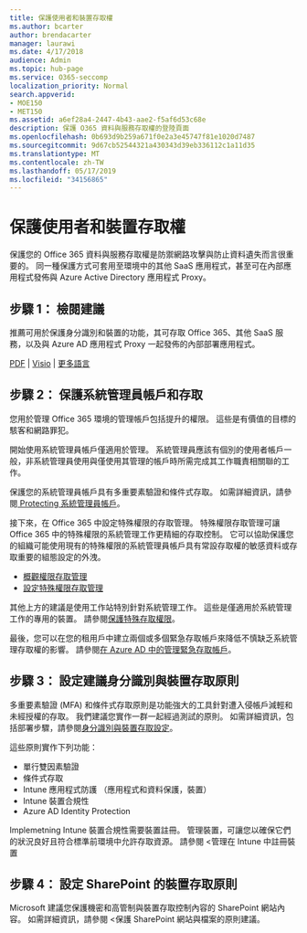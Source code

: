 ```yaml
---
title: 保護使用者和裝置存取權
ms.author: bcarter
author: brendacarter
manager: laurawi
ms.date: 4/17/2018
audience: Admin
ms.topic: hub-page
ms.service: O365-seccomp
localization_priority: Normal
search.appverid:
- MOE150
- MET150
ms.assetid: a6ef28a4-2447-4b43-aae2-f5af6d53c68e
description: 保護 O365 資料與服務存取權的登陸頁面
ms.openlocfilehash: 0b693d9b259a671f0e2a3e45747f81e1020d7487
ms.sourcegitcommit: 9d67cb52544321a430343d39eb336112c1a11d35
ms.translationtype: MT
ms.contentlocale: zh-TW
ms.lasthandoff: 05/17/2019
ms.locfileid: "34156865"
---
```

# <a name="protect-user-and-device-access"></a>保護使用者和裝置存取權

保護您的 Office 365 資料與服務存取權是防禦網路攻擊與防止資料遺失而言很重要的。 同一種保護方式可套用至環境中的其他 SaaS 應用程式，甚至可在內部應用程式發佈與 Azure Active Directory 應用程式 Proxy。
  
## <a name="step-1-review-recommendations"></a>步驟 1： 檢閱建議

推薦可用於保護身分識別和裝置的功能，其可存取 Office 365、其他 SaaS 服務，以及與 Azure AD 應用程式 Proxy 一起發佈的內部部署應用程式。
  
[PDF](https://go.microsoft.com/fwlink/p/?linkid=841656) | [Visio](https://go.microsoft.com/fwlink/p/?linkid=841657) | [更多語言](https://www.microsoft.com/download/details.aspx?id=55032)
  
## <a name="step-2-protect-administrator-accounts-and-access"></a>步驟 2： 保護系統管理員帳戶和存取
您用於管理 Office 365 環境的管理帳戶包括提升的權限。 這些是有價值的目標的駭客和網路罪犯。 

開始使用系統管理員帳戶僅適用於管理。 系統管理員應該有個別的使用者帳戶一般，非系統管理員使用與僅使用其管理的帳戶時所需完成其工作職責相關聯的工作。

保護您的系統管理員帳戶具有多重要素驗證和條件式存取。 如需詳細資訊，請參閱[ Protecting 系統管理員帳戶](https://docs.microsoft.com/en-us/microsoft-365/enterprise/identity-access-prerequisites#protecting-administrator-accounts)。 

接下來，在 Office 365 中設定特殊權限的存取管理。 特殊權限存取管理可讓 Office 365 中的特殊權限的系統管理工作更精細的存取控制。 它可以協助保護您的組織可能使用現有的特殊權限的系統管理員帳戶具有常設存取權的敏感資料或存取重要的組態設定的外洩。

- [概觀權限存取管理](privileged-access-management-overview.md)
- [設定特殊權限存取管理](privileged-access-management-configuration.md)

其他上方的建議是使用工作站特別針對系統管理工作。 這些是僅適用於系統管理工作的專用的裝置。 請參閱[保護特殊存取權限](https://docs.microsoft.com/en-us/windows-server/identity/securing-privileged-access/securing-privileged-access)。

最後，您可以在您的租用戶中建立兩個或多個緊急存取帳戶來降低不慎缺乏系統管理存取權的影響。 請參閱[在 Azure AD 中的管理緊急存取帳戶](https://docs.microsoft.com/en-us/azure/active-directory/users-groups-roles/directory-emergency-access)。 

## <a name="step-3-configure-recommended-identity-and-device-access-policies"></a>步驟 3： 設定建議身分識別與裝置存取原則
多重要素驗證 (MFA) 和條件式存取原則是功能強大的工具針對遭入侵帳戶減輕和未經授權的存取。 我們建議您實作一群一起經過測試的原則。 如需詳細資訊，包括部署步驟，請參閱[身分識別與裝置存取設定](https://docs.microsoft.com/en-us/microsoft-365/enterprise/microsoft-365-policies-configurations)。

 這些原則實作下列功能：
- 單行雙因素驗證
- 條件式存取
- Intune 應用程式防護 （應用程式和資料保護，裝置）
- Intune 裝置合規性
- Azure AD Identity Protection

Implemetning Intune 裝置合規性需要裝置註冊。 管理裝置，可讓您以確保它們的狀況良好且符合標準前環境中允許存取資源。 請參閱 <<c0>管理在 Intune 中註冊裝置

## <a name="step-4-configure-sharepoint-device-access-policies"></a>步驟 4： 設定 SharePoint 的裝置存取原則

Microsoft 建議您保護機密和高管制與裝置存取控制內容的 SharePoint 網站內容。 如需詳細資訊，請參閱 <<c0>保護 SharePoint 網站與檔案的原則建議。



    

